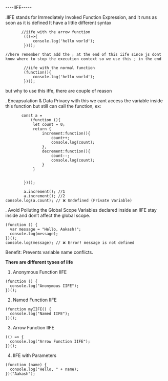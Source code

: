 ----IIFE-----


.IIFE stands for Immediately Invoked Function Expression, and it runs as soon as it is defined
It have a little different syntax
```
       //iife with the arrow function
        (()=>{
            console.log('hello world');
        })();

//here remember that add the ; at the end of this iife since js dont know where to stop the execution context so we use this ; in the end

        //iife with the normal function
        (function(){
            console.log('hello world');
        })();
```

but why to use this iffe, there are couple of reason

. Encapsulation & Data Privacy
with this we cant access the variable inside this function but still can call the function, ex:
```
       const a = 
           (function (){
            let count = 0;
            return {
                increment:function(){
                    count++;
                    console.log(count);
                },
                decrement:function(){
                    count--;
                    console.log(count);
                }
            }


        })();

        a.increment(); //1
        a.increment(); //2
console.log(a.count); // ❌ Undefined (Private Variable)
```


. Avoid Polluting the Global Scope
Variables declared inside an IIFE stay inside and don’t affect the global scope.
```
(function () {
  var message = "Hello, Aakash!";
  console.log(message);
})();
console.log(message); // ❌ Error! message is not defined
```
Benefit: Prevents variable name conflicts.


**There are different tyoes of iife**


1. Anonymous Function IIFE
```
(function () {
  console.log("Anonymous IIFE");
})();

```

2. Named Function IIFE
```
(function myIIFE() {
  console.log("Named IIFE");
})();
```

3. Arrow Function IIFE
```
(() => {
  console.log("Arrow Function IIFE");
})();
```

4. IIFE with Parameters
```
(function (name) {
  console.log("Hello, " + name);
})("Aakash");
```


